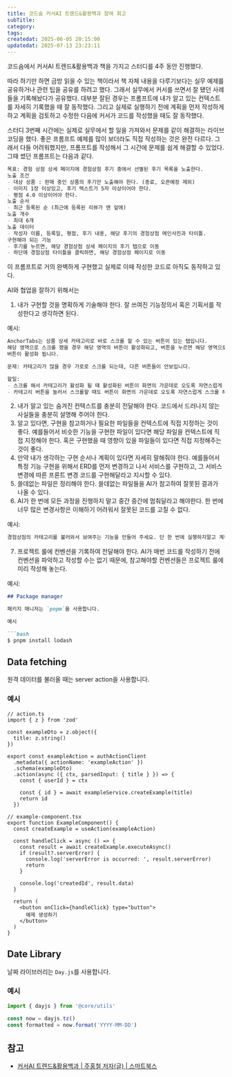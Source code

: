 ```yaml
---
title: 코드숨 커서AI 트렌드&활용백과 참여 회고
subTitle:
category:
tags:
createdat: 2025-06-05 20:15:00
updatedat: 2025-07-13 23:23:11
---
```


코드숨에서 커서AI 트렌드&활용백과 책을 가지고 스터디를 4주 동안 진행했다.  

따라 하기만 하면 금방 읽을 수 있는 책이라서 책 자체 내용을 다루기보다는 실무
예제를 공유하거나 관련 팁을 공유를 하려고 했다. 그래서 실무에서 커서를 쓰면서 잘
됐던 사례들을 기록해놨다가 공유했다. 대부분 잘된 경우는 프롬프트에 내가 알고
있는 컨텍스트를 자세히 기록했을 때 잘 동작했다. 그리고 실제로 실행하기 전에
계획을 먼저 작성하게 하고 계획을 검토하고 수정한 다음에 커서가 코드를 작성했을
때도 잘 동작했다.  

스터디 3번째 시간에는 실제로 실무에서 할 일을 가져와서 문제를 같이 해결하는
라이브 코딩을 했다. 좋은 프롬프트 예제를 많이 보더라도 직접 작성하는 것은 완전
다르다. 그래서 다들 어려워했지만, 프롬프트를 작성해서 그 시간에 문제를 쉽게 해결할 수 있었다.
그때 썼던 프롬프트는 다음과 같다.

```markdown
목표: 경험 상점 상세 페이지에 경험상점 후기 중에서 선별된 후기 목록을 노출한다.
노출 조건
- 대상 상품 : 판매 중인 상품의 후기만 노출해야 한다. (종료, 오픈예정 제외)
- 이미지 1장 이상있고, 후기 텍스트가 5자 이상이어야 한다.
- 평점 4.0 이상이어야 한다.
노출 순서 
- 최근 등록된 순 (최근에 등록된 리뷰가 맨 앞에)
노출 개수
- 최대 6개
노출 데이터
- 작성자 이름, 등록일, 평점, 후기 내용, 해당 후기의 경험상점 메인사진과 타이틀.
구현해야 되는 기능
- 후기를 누르면, 해당 경험상점 상세 페이지의 후기 탭으로 이동
- 하단에 경험상점 타이틀을 클릭하면, 해당 경험상점 페이지로 이동
```

이 프롬프트로 거의 완벽하게 구현했고 실제로 이때 작성한 코드로 아직도 동작하고
있다.  

AI와 협업을 잘하기 위해서는

1. 내가 구현할 것을 명확하게 기술해야 한다. 잘 쓰여진 기능정의서 혹은 기획서를
   작성한다고 생각하면 된다.

예시:

```markdown
AnchorTabs는 상품 상세 카테고리로 바로 스크롤 할 수 있는 버튼이 있는 탭입니다. 
해당 영역으로 스크롤 했을 경우 해당 영역의 버튼이 활성화되고, 버튼을 누르면 해당 영역으로 스크롤하고 
버튼이 활성화 됩니다.

문제: 카테고리가 많을 경우 가로로 스크롤 되는데, 다른 버튼들이 안보입니다.

할일:
- 스크롤 해서 카테고리가 활성화 될 때 활성화된 버튼이 화면의 가운데로 오도록 자연스럽게 스크롤 해야 합니다.
- 카테고리 버튼을 눌러서 스크롤할 때도 버튼이 화면의 가운데로 오도록 자연스럽게 스크롤 해야 합니다.
```

2. 내가 알고 있는 숨겨진 컨텍스트를 충분히 전달해야 한다. 코드에서 드러나지 않는
   사실들을 충분히 설명해 주어야 한다.
3. 알고 있다면, 구현을 참고하거나 필요한 파일들을 컨텍스트에 직접 지정하는 것이
   좋다. 예를들어서 비슷한 기능을 구현한 파일이 있다면 해당 파일을 컨텍스트에
   직접 지정해야 한다. 혹은 구현했을 때 영향이 있을 파일들이 있다면 직접 지정해주는 것이 좋다.
4. 만약 내가 생각하는 구현 순서나 계획이 있다면 자세히 말해줘야 한다. 예를들어서
   특정 기능 구현을 위해서 ERD를 먼저 변경하고 나서 서비스를 구현하고, 그 서비스
   변경에 따른 프론트 변경 코드를 구현해달라고 지시할 수 있다.
5. 쓸데없는 파일은 정리해야 한다. 쓸데없는 파일들을 AI가 참고하여 잘못된 결과가 나올 수 있다.
6. AI가 한 번에 모든 과정을 진행하지 말고 중간 중간에 멈춰달라고 해야한다. 한
   번에 너무 많은 변경사항은 이해하기 어려워서 잘못된 코드를 고칠 수 없다.

예시:

```markdown
경험상점의 카테고리를 불러와서 보여주는 기능을 만들어 주세요. 단 한 번에 실행하지말고 계획을 하나씩 실행하고, 실행이 끝나면 멈춰서 다음 지시가 있을때 까지 기다려 주세요.
```

7. 프로젝트 룰에 컨벤션을 기록하여 전달해야 한다. AI가 매번 코드를 작성하기 전에
   컨벤션을 파악하고 작성할 수는 없기 때문에, 참고해야할 컨벤션들은 프로젝트
   룰에 미리 작성해 놓는다.

예시:

```md
## Package manager

패키지 매니저는 `pnpm`을 사용합니다.

예시

```bash
$ pnpm install lodash
```

## Data fetching

원격 데이터를 불러올 때는 server action을 사용합니다.

### 예시

```tsx
// action.ts
import { z } from 'zod'

const exampleDto = z.object({
  title: z.string()
})

export const exampleAction = authActionClient
  .metadata({ actionName: 'exampleAction' })
  .schema(exampleDto)
  .action(async ({ ctx, parsedInput: { title } }) => {
    const { userId } = ctx

    const { id } = await exampleService.createExample(title)
    return id
  })

// example-component.tsx
export function ExampleComponent() {
  const createExample = useAction(exampleAction)

  const handleClick = async () => {
    const result = await createExample.executeAsync()
    if (result?.serverError) {
      console.log('serverError is occurred: ', result.serverError)
      return
    }

    console.log('createdId', result.data)
  }

  return (
    <button onClick={handleClick} type="button">
      예제 생성하기
    </button>
  )
}
```

## Date Library

날짜 라이브러리는 `Day.js`를 사용합니다.

### 예시

```ts
import { dayjs } from '@core/utils'

const now = dayjs.tz()
const formatted = now.format('YYYY-MM-DD')
```

## 참고

- [커서AI 트렌드&활용백과 \| 주홍철 저자(글) \| 스마트북스](https://product.kyobobook.co.kr/detail/S000216110195)
